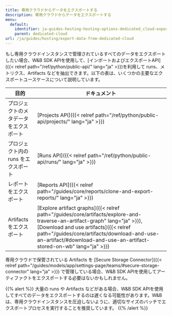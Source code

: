 ```yaml
---
title: 専用クラウドからデータをエクスポートする
description: 専用クラウドからデータをエクスポートする
menu:
  default:
    identifier: ja-guides-hosting-hosting-options-dedicated_cloud-export-data-from-dedicated-cloud
    parent: dedicated-cloud
url: /ja/guides/hosting/export-data-from-dedicated-cloud
---
```


もし専用クラウドインスタンスで管理されているすべてのデータをエクスポートしたい場合、W&B SDK APIを使用して、[インポートおよびエクスポートAPI]({{< relref path="/ref/python/public-api/" lang="ja" >}})を利用して runs、メトリクス、Artifacts などを抽出できます。以下の表は、いくつかの主要なエクスポートユースケースについて説明しています。

| 目的 | ドキュメント |
|---------|---------------|
| プロジェクトのメタデータをエクスポート | [Projects API]({{< relref path="/ref/python/public-api/projects/" lang="ja" >}}) |
| プロジェクト内の runs をエクスポート | [Runs API]({{< relref path="/ref/python/public-api/runs/" lang="ja" >}}) |
| レポートをエクスポート | [Reports API]({{< relref path="/guides/core/reports/clone-and-export-reports/" lang="ja" >}}) |
| Artifacts をエクスポート | [Explore artifact graphs]({{< relref path="/guides/core/artifacts/explore-and-traverse-an-artifact-graph" lang="ja" >}}), [Download and use artifacts]({{< relref path="/guides/core/artifacts/download-and-use-an-artifact/#download-and-use-an-artifact-stored-on-wb" lang="ja" >}}) |

専用クラウドで保管されている Artifacts を [Secure Storage Connector]({{< relref path="/guides/models/app/settings-page/teams/#secure-storage-connector" lang="ja" >}}) で管理している場合、W&B SDK APIを使用してアーティファクトをエクスポートする必要はないかもしれません。

{{% alert %}}
大量の runs や Artifacts などがある場合、W&B SDK APIを使用してすべてのデータをエクスポートするのは遅くなる可能性があります。W&Bは、専用クラウドインスタンスを圧迫しないように、適切なサイズのバッチでエクスポートプロセスを実行することを推奨しています。
{{% /alert %}}